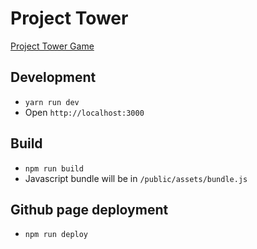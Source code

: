 # Project Tower

[Project Tower Game](https://dmitryscaletta.github.io/project-tower/)

## Development
- `yarn run dev`
- Open `http://localhost:3000`

## Build
- `npm run build`
- Javascript bundle will be in `/public/assets/bundle.js`

## Github page deployment
- `npm run deploy`
